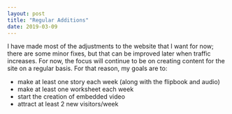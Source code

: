 ```yaml
---
layout: post
title: "Regular Additions"
date: 2019-03-09
---
```


I have made most of the adjustments to the website that I want for now; 
there are some minor fixes, but that can be improved later when traffic increases.
For now, the focus will continue to be on creating content for the site on a regular 
basis. For that reason, my goals are to:

- make at least one story each week (along with the flipbook and audio)
- make at least one worksheet each week
- start the creation of embedded video
- attract at least 2 new visitors/week
